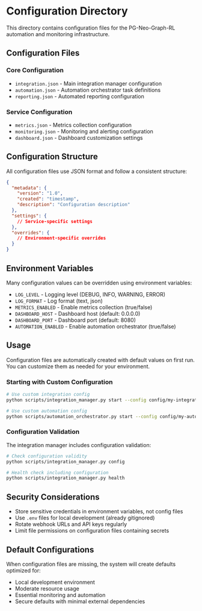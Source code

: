 # Configuration Directory

This directory contains configuration files for the PG-Neo-Graph-RL automation and monitoring infrastructure.

## Configuration Files

### Core Configuration
- `integration.json` - Main integration manager configuration
- `automation.json` - Automation orchestrator task definitions
- `reporting.json` - Automated reporting configuration

### Service Configuration
- `metrics.json` - Metrics collection configuration
- `monitoring.json` - Monitoring and alerting configuration
- `dashboard.json` - Dashboard customization settings

## Configuration Structure

All configuration files use JSON format and follow a consistent structure:

```json
{
  "metadata": {
    "version": "1.0",
    "created": "timestamp",
    "description": "Configuration description"
  },
  "settings": {
    // Service-specific settings
  },
  "overrides": {
    // Environment-specific overrides
  }
}
```

## Environment Variables

Many configuration values can be overridden using environment variables:

- `LOG_LEVEL` - Logging level (DEBUG, INFO, WARNING, ERROR)
- `LOG_FORMAT` - Log format (text, json)
- `METRICS_ENABLED` - Enable metrics collection (true/false)
- `DASHBOARD_HOST` - Dashboard host (default: 0.0.0.0)
- `DASHBOARD_PORT` - Dashboard port (default: 8080)
- `AUTOMATION_ENABLED` - Enable automation orchestrator (true/false)

## Usage

Configuration files are automatically created with default values on first run. You can customize them as needed for your environment.

### Starting with Custom Configuration

```bash
# Use custom integration config
python scripts/integration_manager.py start --config config/my-integration.json

# Use custom automation config
python scripts/automation_orchestrator.py start --config config/my-automation.json
```

### Configuration Validation

The integration manager includes configuration validation:

```bash
# Check configuration validity
python scripts/integration_manager.py config

# Health check including configuration
python scripts/integration_manager.py health
```

## Security Considerations

- Store sensitive credentials in environment variables, not config files
- Use `.env` files for local development (already gitignored)
- Rotate webhook URLs and API keys regularly
- Limit file permissions on configuration files containing secrets

## Default Configurations

When configuration files are missing, the system will create defaults optimized for:

- Local development environment
- Moderate resource usage
- Essential monitoring and automation
- Secure defaults with minimal external dependencies